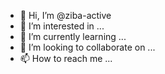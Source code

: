 - 👋 Hi, I’m @ziba-active
- 👀 I’m interested in ...
- 🌱 I’m currently learning ...
- 💞️ I’m looking to collaborate on ...
- 📫 How to reach me ...

<!---
ziba-active/ziba-active is a ✨ special ✨ repository because its `README.md` (this file) appears on your GitHub profile.
You can click the Preview link to take a look at your changes.
--->
